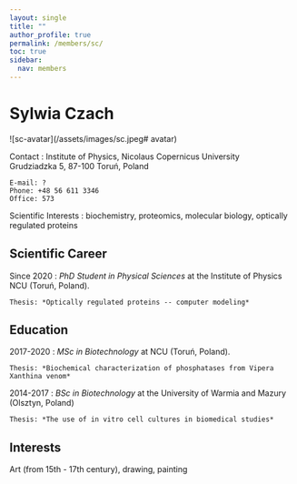 ```yaml
---
layout: single
title: ""
author_profile: true
permalink: /members/sc/
toc: true
sidebar:
  nav: members
---
```


Sylwia Czach
===================

![sc-avatar](/assets/images/sc.jpeg# avatar)

Contact
:   Institute of Physics, Nicolaus Copernicus University  
    Grudziadzka 5, 87-100 Toruń, Poland  

    E-mail: ?  
    Phone: +48 56 611 3346  
    Office: 573  

Scientific Interests
:   biochemistry, proteomics, molecular biology, optically regulated proteins

Scientific Career
-----------------

Since 2020
:   *PhD Student in Physical Sciences* at the Institute of Physics NCU (Toruń, Poland).  
  
    Thesis: *Optically regulated proteins -- computer modeling*  

Education
---------

2017-2020
:   *MSc in Biotechnology* at  NCU (Toruń, Poland).
  
    Thesis: *Biochemical characterization of phosphatases from Vipera Xanthina venom*  

2014-2017
:   *BSc in Biotechnology* at the University of Warmia and Mazury (Olsztyn, Poland)  

    Thesis: *The use of in vitro cell cultures in biomedical studies*  

Interests
---------
Art (from 15th - 17th century), drawing, painting
